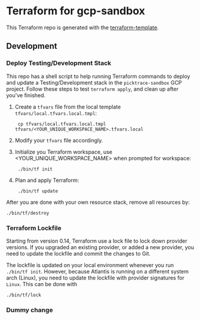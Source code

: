 # Terraform for gcp-sandbox

This Terraform repo is generated with the [terraform-template](https://github.com/picktrace/terraform-template).

## Development

### Deploy Testing/Development Stack

This repo has a shell script to help running Terraform commands to deploy and update
a Testing/Development stack in the `picktrace-sandbox` GCP project.  Follow these steps
to test `terraform apply`, and clean up after you've finished.


1. Create a `tfvars` file from the local template `tfvars/local.tfvars.local.tmpl`:

        cp tfvars/local.tfvars.local.tmpl tfvars/<YOUR_UNIQUE_WORKSPACE_NAME>.tfvars.local

2. Modify your `tfvars` file accordingly.

3. Initialize you Terraform workspace, use <YOUR_UNIQUE_WORKSPACE_NAME> when prompted
   for workspace:

        ./bin/tf init

4. Plan and apply Terraform:

        ./bin/tf update

After you are done with your own resource stack, remove all resources by:

    ./bin/tf/destroy

### Terraform Lockfile

Starting from version 0.14, Terraform use a lock file to lock down provider versions.
If you upgraded an existing provider, or added a new provider, you need to update
the lockfile and commit the changes to Git.

The lockfile is updated on your local environment whenever you run `./bin/tf init`.
However, because Atlantis is running on a different system arch (Linux),
you need to update the lockfile with provider signatures for `Linux`.  This can be done
with

    ./bin/tf/lock

### Dummy change
